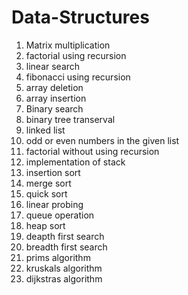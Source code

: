 # Data-Structures
1. Matrix multiplication
2. factorial using recursion
3. linear search
4. fibonacci using recursion
5. array deletion
6. array insertion
7. Binary search
8. binary tree transerval
9. linked list
10. odd or even numbers in the given list
11. factorial without using recursion
12. implementation of stack
13. insertion sort
14. merge sort
15. quick sort
16. linear probing
17. queue operation
18. heap sort
19. deapth first search
20. breadth first search
21. prims algorithm
22. kruskals algorithm
23. dijkstras algorithm
